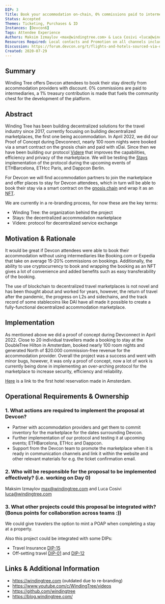 ```yaml
---
DIP: 3
Title: Book your accommodation on-chain, 0% commissions paid to intermediaries.
Status: Accepted
Themes: Ticketing, Purchases & ID
Instances: [Devcon6]
Tags: Attendee Experience
Authors: Maksim Izmaylov <max@windingtree.com> & Luca Cosivi <luca@windingtree.com>
Resources Required: Local contacts and Promotion on all channels including website
Discussion: https://forum.devcon.org/t/flights-and-hotels-sourced-via-decentralized-marketplace/42
Created: 2020-07-29
---
```


## Summary

Winding Tree offers Devcon attendees to book their stay directly from accommodation providers with discount. 0% commissions are paid to intermediaries, a 1% treasury contribution is made that fuels the community chest for the development of the platform.

## Abstract

Winding Tree has been building decentralized solutions for the travel industry since 2017, currently focusing on building decentralized marketplaces, the first one being accommodation. In April 2022, we did our Proof of Concept during Devconnect, nearly 100 room nights were booked via a smart contract on the gnosis chain and paid with xDai. Since then we have been building our protocol [Videre](https://github.com/windingtree/videre) that improves the capabilities, efficiency and privacy of the marketplace. We will be testing the [Stays](https://github.com/windingtree/win-stays) implementation of the protocol during the upcoming events of ETHBarcelona, ETHcc Paris, and Dappcon Berlin. 

For Devcon we will find accommodation partners to join the marketplace and offer places to stay for Devcon attendees, which in turn will be able to book their stay via a smart contract on the [gnosis chain](https://poa.gitbook.io/xdai/) and wrap it as an [NFT](https://github.com/ethereum/EIPs/blob/master/EIPS/eip-721.md).

We are currently in a re-branding process, for now these are the key terms:
- Winding Tree: the organization behind the project
- Stays: the decentralized accommodation marketplace
- Videre: protocol for decentralized service exchange

## Motivation & Rationale

It would be great if Devcon attendees were able to book their accommodation without using intermediaries like Booking.com or Expedia that take on average 15-20% commissions on bookings. Additionally, the ability to use cryptocurrency to book and wrapping the booking as an NFT gives a lot of convenience and added benefits such as easy transferability of the booking. 

The use of blockchain to decentralized travel marketplaces is not novel and has been thought about and worked for years, however, the return of travel after the pandemic, the progress on L2s and sidechains, and the track record of some stablecoins like DAI have all made it possible to create a fully-functional decentralized accommodation marketplace.

## Implementation

As mentioned above we did a proof of concept during Devconnect in April 2022. Close to 20 individual travellers made a booking to stay at the DoubleTree Hilton in Amsterdam, booked nearly 100 room nights and generated North of $20.000 commission-free revenue for the accommodation provider. Overall the project was a success and went with minor bugs, however, it was only a proof of concept, now a lot of work is currently being done in implementing an over-arching protocol for the marketplace to increase security, efficiency and reliability. 

[Here](https://blockscout.com/xdai/mainnet/tx/0x5be54e824087011b3fc1d12803f8da515e5859eb302d86642e7b8a4076451451) is a link to the first hotel reservation made in Amsterdam.

## Operational Requirements & Ownership

### 1. What actions are required to implement the proposal at Devcon?

- Partner with accommodation providers and get them to commit inventory for the marketplace for the dates surrounding Devcon.
- Further implementation of our protocol and testing it at upcoming events; ETHBarcelona, ETHcc and Dappcon.
- Support from the Devcon team to promote the marketplace when it is ready in communication channels and link it within the website and other relevant materials for e.g. the ticket confirmation email.

### 2. Who will be responsible for the proposal to be implemented effectively? (i.e. working on Day 0)

Maksim Izmaylov <max@windingtree.com> and Luca Cosivi <luca@windingtree.com>

### 3. What other projects could this proposal be integrated with? (Bonus points for collaboration across teams :))

We could give travelers the option to mint a POAP when completing a stay at a property. 

Also this project could be integrated with some DIPs:
- Travel Insurance [DIP-15](https://github.com/efdevcon/DIPs/blob/master/DIPs/DIP-15.md)
- Off-setting travel [DIP-01](https://github.com/efdevcon/DIPs/blob/master/DIPs/DIP-1.md) and [DIP-12](https://github.com/efdevcon/DIPs/blob/master/DIPs/DIP-12.md)

## Links & Additional Information

- https://windingtree.com (outdated due to re-branding)
- https://www.youtube.com/c/WindingTree/videos
- https://github.com/windingtree
- https://blog.windingtree.com/
